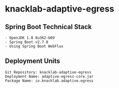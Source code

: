 # knacklab-adaptive-egress

## Spring Boot Technical Stack

```
- OpenJDK 1.8 8u362-b09
- Spring Boot v2.7.8
- Using Spring Boot WebFlux
```

## Deployment Units

```
Git Repository: knacklab-adaptive-egress
Deployment Name: adaptive-egress-core.jar
Package Name: io.knacklab.adaptive.egress
```

